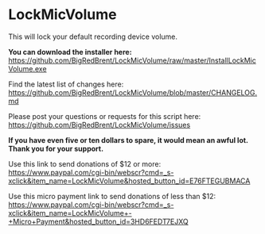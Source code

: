 # LockMicVolume
This will lock your default recording device volume.

**You can download the installer here:**  
https://github.com/BigRedBrent/LockMicVolume/raw/master/InstallLockMicVolume.exe

Find the latest list of changes here:  
https://github.com/BigRedBrent/LockMicVolume/blob/master/CHANGELOG.md

Please post your questions or requests for this script here:  
https://github.com/BigRedBrent/LockMicVolume/issues


**If you have even five or ten dollars to spare, it would mean an awful lot. Thank you for your support.**

Use this link to send donations of $12 or more:  
https://www.paypal.com/cgi-bin/webscr?cmd=_s-xclick&item_name=LockMicVolume&hosted_button_id=E76FTEGUBMACA

Use this micro payment link to send donations of less than $12:  
https://www.paypal.com/cgi-bin/webscr?cmd=_s-xclick&item_name=LockMicVolume+-+Micro+Payment&hosted_button_id=3HD6FEDT7EJXQ
